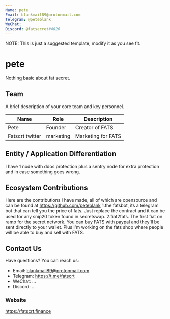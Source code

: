 ```yaml
---
Name: pete
Email: blankmail89@protonmail.com
Telegram: @peteblank
WeChat: 
Discord: @fatsecret#4826
---
```


NOTE: This is just a suggested template, modify it as you see fit.

# pete

Nothing basic about fat secret.

## Team

A brief description of your core team and key personnel.

| Name             | Role    | Description                  |
| ---------------  | ------- | ---------------------------- |
| Pete             | Founder | Creator of FATS              |
| Fatscrt twitter  | marketing| Marketing for FATS          |
## Entity / Application Differentiation

I have 1 node with ddos protection plus a sentry node for extra protection and in case something goes wrong.

## Ecosystem Contributions

Here are the contributions I have made, all of which are opensource and can be found at https://github.com/peteblank
1.the fatsbot, its a telegram bot that can tell you the price of fats. Just replace the contract and it can be used for any snip20 token found in secretswap.
2.fiat2fats. The first fiat on ramp for the secret network. You can buy FATS with paypal and they'll be sent directly to your wallet.
Plus I'm working on the fats shop where people will be able to buy and sell with FATS.

## Contact Us

Have questions? You can reach us:

- Email: blankmail89@protonmail.com
- Telegram: https://t.me/fatscrt
- WeChat: ...
- Discord: ...

### Website

https://fatscrt.finance
<your-website-direct-link-to-nucypher-page>
